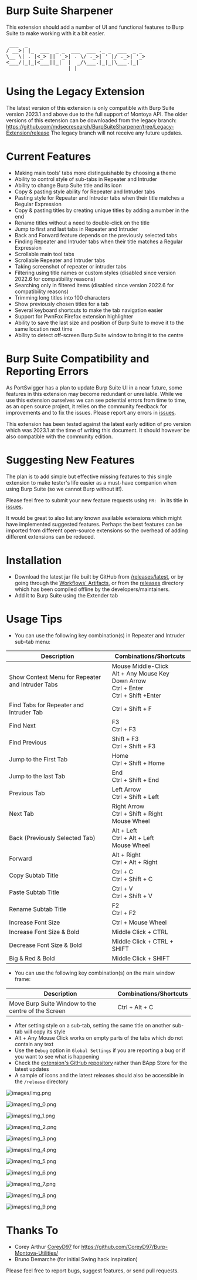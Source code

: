 # Burp Suite Sharpener
This extension should add a number of UI and functional features to Burp Suite to make working with it a bit easier. 

<pre>
 ___  _                                      
/ __>| |_  ___  _ _  ___  ___ ._ _  ___  _ _ 
\__ \| . |<_> || '_>| . \/ ._>| ' |/ ._>| '_>
<___/|_|_|<___||_|  |  _/\___.|_|_|\___.|_|
                    |_|
</pre>

# Using the Legacy Extension
The latest version of this extension is only compatible with Burp Suite version 2023.1 and above due to the full support of Montoya API.
The older versions of this extension can be downloaded from the legacy branch:
https://github.com/mdsecresearch/BurpSuiteSharpener/tree/Legacy-Extension/release
The legacy branch will not receive any future updates.

# Current Features
* Making main tools' tabs more distinguishable by choosing a theme
* Ability to control style of sub-tabs in Repeater and Intruder
* Ability to change Burp Suite title and its icon
* Copy & pasting style ability for Repeater and Intruder tabs
* Pasting style for Repeater and Intruder tabs when their title matches a Regular Expression
* Copy & pasting titles by creating unique titles by adding a number in the end
* Rename titles without a need to double-click on the title
* Jump to first and last tabs in Repeater and Intruder
* Back and Forward feature depends on the previously selected tabs
* Finding Repeater and Intruder tabs when their title matches a Regular Expression
* Scrollable main tool tabs
* Scrollable Repeater and Intruder tabs
* Taking screenshot of repeater or intruder tabs
* Filtering using title names or custom styles (disabled since version 2022.6 for compatibility reasons)
* Searching only in filtered items (disabled since version 2022.6 for compatibility reasons)
* Trimming long titles into 100 characters
* Show previously chosen titles for a tab
* Several keyboard shortcuts to make the tab navigation easier
* Support for PwnFox Firefox extension highlighter
* Ability to save the last size and position of Burp Suite to move it to the same location next time
* Ability to detect off-screen Burp Suite window to bring it to the centre

# Burp Suite Compatibility and Reporting Errors
As PortSwigger has a plan to update Burp Suite UI in a near future, some features in this extension may become redundant or unreliable.
While we use this extension ourselves we can see potential errors from time to time, as an open source project, it relies on the community feedback for improvements and to fix the issues. Please report any errors in [issues](https://github.com/mdsecresearch/BurpSuiteSharpener/issues).

This extension has been tested against the latest early edition of pro version which was 2023.1 at the time of writing this document. It should however be also compatible with the community edition.

# Suggesting New Features
The plan is to add simple but effective missing features to this single extension to make tester's life easier as a must-have companion when using Burp Suite (so we cannot Burp without it!).

Please feel free to submit your new feature requests using `FR: ` in its title in [issues](https://github.com/mdsecresearch/BurpSuiteSharpener/issues).

It would be great to also list any known available extensions which might have implemented suggested features. 
Perhaps the best features can be imported from different open-source extensions so the overhead of adding different extensions can be reduced.

# Installation
* Download the latest jar file built by GitHub from [/releases/latest](https://github.com/mdsecresearch/BurpSuiteSharpener/releases/latest), or by going through the [Workflows' Artifacts](https://github.com/mdsecresearch/BurpSuiteSharpener/actions), or from the [releases](https://github.com/mdsecresearch/BurpSuiteSharpener/tree/main/releases) directory which has been compiled offline by the developers/maintainers.
* Add it to Burp Suite using the Extender tab
  
# Usage Tips
* You can use the following key combination(s) in Repeater and Intruder sub-tab menu:

| Description                                      | Combinations/Shortcuts                                                                             |
|--------------------------------------------------|----------------------------------------------------------------------------------------------------|
| Show Context Menu for Repeater and Intruder Tabs | Mouse Middle-Click<br/>Alt + Any Mouse Key<br/>Down Arrow<br/>Ctrl + Enter<br/>Ctrl + Shift +Enter |
| Find Tabs for Repeater and Intruder Tab          | Ctrl + Shift + F                                                                                   |
| Find Next                                        | F3 <br/>Ctrl + F3                                                                                  |
| Find Previous                                    | Shift + F3<br/>Ctrl + Shift + F3                                                                   |
| Jump to the First Tab                            | Home<br/>Ctrl + Shift + Home                                                                       |
| Jump to the last Tab                             | End<br/>Ctrl + Shift + End                                                                         |
| Previous Tab                                     | Left Arrow<br/>Ctrl + Shift + Left                                                                 |
| Next Tab                                         | Right Arrow<br/>Ctrl + Shift + Right<br/>Mouse Wheel                                               |
| Back (Previously Selected Tab)                   | Alt + Left<br/>Ctrl + Alt + Left<br/>Mouse Wheel                                                   |
| Forward                                          | Alt + Right<br/>Ctrl + Alt + Right                                                                 |
| Copy Subtab Title                                | Ctrl + C<br/>Ctrl + Shift + C                                                                      |
| Paste Subtab Title                               | Ctrl + V<br/>Ctrl + Shift + V                                                                      |
| Rename Subtab Title                              | F2<br/>Ctrl + F2                                                                                   |
| Increase Font Size                               | Ctrl + Mouse Wheel                                                                                 |
| Increase Font Size & Bold                        | Middle Click + CTRL                                                                                |
| Decrease Font Size & Bold                        | Middle Click + CTRL + SHIFT                                                                        |
| Big & Red & Bold                                 | Middle Click + SHIFT                                                                               |

* You can use the following key combination(s) on the main window frame:

| Description                                        | Combinations/Shortcuts |
|----------------------------------------------------|------------------------|
| Move Burp Suite Window to the centre of the Screen | Ctrl + Alt + C         |

* After setting style on a sub-tab, setting the same title on another sub-tab will copy its style
* Alt + Any Mouse Click works on empty parts of the tabs which do not contain any text
* Use the `Debug` option in `Global Settings` if you are reporting a bug or if you want to see what is happening
* Check the [extension's GitHub repository](https://github.com/mdsecresearch/BurpSuiteSharpener) rather than BApp Store for the latest updates
* A sample of icons and the latest releases should also be accessible in the `/release` directory

![images/img.png](images/img.png)

![images/img_0.png](images/img_0.png)

![images/img_1.png](images/img_1.png)

![images/img_2.png](images/img_2.png)

![images/img_3.png](images/img_3.png)

![images/img_4.png](images/img_4.png)

![images/img_5.png](images/img_5.png)

![images/img_6.png](images/img_6.png)

![images/img_7.png](images/img_7.png)

![images/img_8.png](images/img_8.png)

![images/img_9.png](images/img_9.png)

# Thanks To
* Corey Arthur [CoreyD97](https://twitter.com/CoreyD97) for https://github.com/CoreyD97/Burp-Montoya-Utilities/
* Bruno Demarche (for initial Swing hack inspiration)

Please feel free to report bugs, suggest features, or send pull requests.

